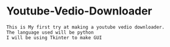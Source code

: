 # Youtube-Vedio-Downloader
	This is My first try at making a youtube vedio downloader.		  		 
	The language used will be python
	I will be using Tkinter to make GUI

